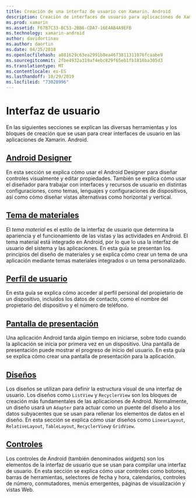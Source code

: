 ```yaml
---
title: Creación de una interfaz de usuario con Xamarin. Android
description: Creación de interfaces de usuario para aplicaciones de Xamarin. Android
ms.prod: xamarin
ms.assetid: F67B7C33-BC53-2BB6-CDA7-16E4AB4A9EFB
ms.technology: xamarin-android
author: davidortinau
ms.author: daortin
ms.date: 04/25/2018
ms.openlocfilehash: a881629c63ea2991b8ea4673811311076fcaabe9
ms.sourcegitcommit: 2fbe4932a319af4ebc829f65eb1fb1816ba305d3
ms.translationtype: MT
ms.contentlocale: es-ES
ms.lasthandoff: 10/29/2019
ms.locfileid: "73028996"
---
```

# <a name="user-interface"></a>Interfaz de usuario

En las siguientes secciones se explican las diversas herramientas y los bloques de creación que se usan para crear interfaces de usuario en las aplicaciones de Xamarin. Android.

## <a name="android-designerandroiduser-interfaceandroid-designerindexmd"></a>[Android Designer](~/android/user-interface/android-designer/index.md)

En esta sección se explica cómo usar el Android Designer para diseñar controles visualmente y editar propiedades. También se explica cómo usar el diseñador para trabajar con interfaces y recursos de usuario en distintas configuraciones, como temas, lenguajes y configuraciones de dispositivos, así como cómo diseñar vistas alternativas como horizontal y vertical.

## <a name="material-themeandroiduser-interfacematerial-thememd"></a>[Tema de materiales](~/android/user-interface/material-theme.md)

El *tema material* es el estilo de la interfaz de usuario que determina la apariencia y el funcionamiento de las vistas y las actividades en Android. El tema material está integrado en Android, por lo que lo usa la interfaz de usuario del sistema y las aplicaciones. En esta guía se presentan los principios del diseño de materiales y se explica cómo crear un tema de una aplicación mediante temas materiales integrados o un tema personalizado.

## <a name="user-profileandroiduser-interfaceuser-profilemd"></a>[Perfil de usuario](~/android/user-interface/user-profile.md)

En esta guía se explica cómo acceder al perfil personal del propietario de un dispositivo, incluidos los datos de contacto, como el nombre del propietario del dispositivo y el número de teléfono.

## <a name="splash-screenandroiduser-interfacesplash-screenmd"></a>[Pantalla de presentación](~/android/user-interface/splash-screen.md)

Una aplicación Android tarda algún tiempo en iniciarse, sobre todo cuando la aplicación se inicia por primera vez en un dispositivo. Una pantalla de presentación puede mostrar el progreso de inicio del usuario. En esta guía se explica cómo crear una pantalla de presentación para la aplicación.

## <a name="layoutsandroiduser-interfacelayoutsindexmd"></a>[Diseños](~/android/user-interface/layouts/index.md)

Los diseños se utilizan para definir la estructura visual de una interfaz de usuario.
Los diseños como `ListView` y `RecyclerView` son los bloques de creación más fundamentales de las aplicaciones de Android. Normalmente, un diseño usará un `Adapter` para actuar como un puente del diseño a los datos subyacentes que se usan para rellenar los elementos de datos en el diseño. En esta sección se explica cómo usar diseños como `LinearLayout`, `RelativeLayout`, `TableLayout`, `RecyclerView`y `GridView`.

## <a name="controlsandroiduser-interfacecontrolsindexmd"></a>[Controles](~/android/user-interface/controls/index.md)

Los controles de Android (también denominados *widgets*) son los elementos de la interfaz de usuario que se usan para compilar una interfaz de usuario. En esta sección se explica cómo usar controles como botones, barras de herramientas, selectores de fecha y hora, calendarios, controles de número, conmutadores, menús emergentes, páginas de visualización y vistas Web.
